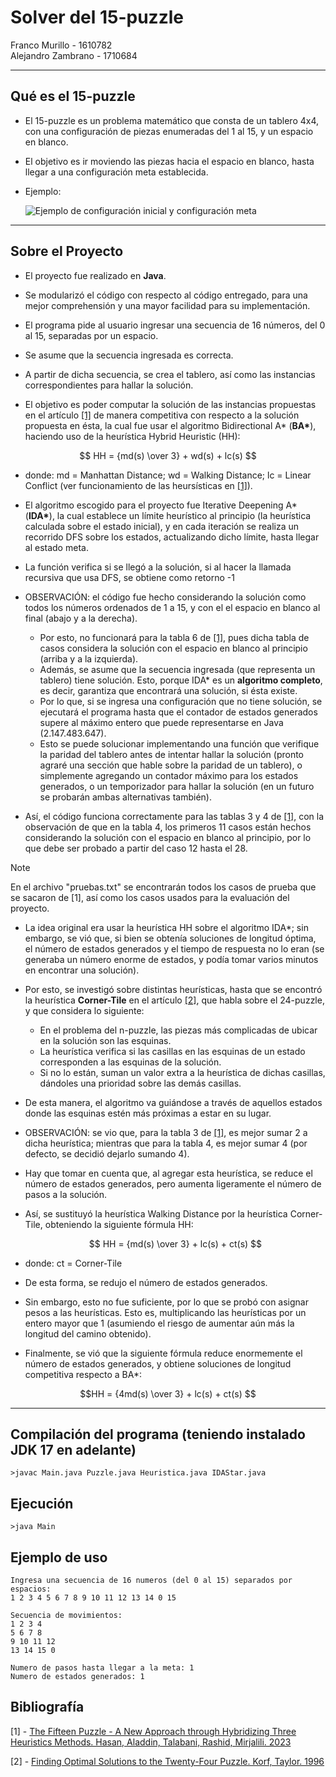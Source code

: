 # Solver del 15-puzzle

Franco Murillo - 1610782  
Alejandro Zambrano - 1710684

----------------------------------------------------------------------------------------------------------------------------

## Qué es el 15-puzzle

- El 15-puzzle es un problema matemático que consta de un tablero 4x4, con una configuración de piezas enumeradas del 1 al 15, y un espacio en blanco.

- El objetivo es ir moviendo las piezas hacia el espacio en blanco, hasta llegar a una configuración meta establecida.

- Ejemplo:

  ![Ejemplo de configuración inicial y configuración meta](https://media.geeksforgeeks.org/wp-content/uploads/15-puzzle.png)

----------------------------------------------------------------------------------------------------------------------------

## Sobre el Proyecto

- El proyecto fue realizado en **Java**.

- Se modularizó el código con respecto al código entregado, para una mejor comprehensión y una mayor facilidad para su implementación.

- El programa pide al usuario ingresar una secuencia de 16 números, del 0 al 15, separadas por un espacio.

- Se asume que la secuencia ingresada es correcta.

- A partir de dicha secuencia, se crea el tablero, así como las instancias correspondientes para hallar la solución.
  
- El objetivo es poder computar la solución de las instancias propuestas en el artículo [[1]](#bibliografía) de manera competitiva con respecto a la solución propuesta en ésta, la cual fue usar el algoritmo Bidirectional A* (__BA*__), haciendo uso de la heurística Hybrid Heuristic (HH):  

```math
    HH = {md(s) \over 3} + wd(s) + lc(s)   
```
- donde:  md = Manhattan Distance; wd = Walking Distance; lc = Linear Conflict (ver funcionamiento de las heursísticas en [[1]](#bibliografía)).

- El algoritmo escogido para el proyecto fue Iterative Deepening A* (__IDA*__), la cual establece un límite heurístico al principio (la heurística calculada sobre el estado inicial), y en cada iteración se realiza un recorrido DFS sobre los estados, actualizando dicho límite, hasta llegar al estado meta.

- La función verifica si se llegó a la solución, si al hacer la llamada recursiva que usa DFS, se obtiene como retorno -1

- OBSERVACIÓN: el código fue hecho considerando la solución como todos los números ordenados de 1 a 15, y con el el espacio en blanco al final (abajo y a la derecha).
  - Por esto, no funcionará para la tabla 6 de [[1]](#bibliografía), pues dicha tabla de casos considera la solución con el espacio en blanco al principio (arriba y a la izquierda).
  - Además, se asume que la secuencia ingresada (que representa un tablero) tiene solución. Esto, porque IDA* es un __algoritmo completo__, es decir, garantiza que encontrará una solución, si ésta existe.
  - Por lo que, si se ingresa una configuración que no tiene solución, se ejecutará el programa hasta que el contador de estados generados supere al máximo entero que puede representarse en Java (2.147.483.647).
  - Esto se puede solucionar implementando una función que verifique la paridad del tablero antes de intentar hallar la solución (pronto agraré una sección que hable sobre la paridad de un tablero), o simplemente agregando un contador máximo para los estados generados, o un temporizador para hallar la solución (en un futuro se probarán ambas alternativas también). 

- Así, el código funciona correctamente para las  tablas 3 y 4 de [[1]](#bibliografía), con la observación de que en la tabla 4, los primeros 11 casos están hechos considerando la solución con el espacio en blanco al principio, por lo que debe ser probado a partir del caso 12 hasta el 28.

>[!NOTE]
> En el archivo "pruebas.txt" se encontrarán todos los casos de prueba que se sacaron de [1], así como los casos usados para la evaluación del proyecto.
 
- La idea original era usar la heurística HH sobre el algoritmo IDA*; sin embargo, se vió que, si bien se obtenía soluciones de longitud óptima, el número de estados generados y el tiempo de respuesta no lo eran (se generaba un número enorme de estados, y podía tomar varios minutos en encontrar una solución). 

- Por esto, se investigó sobre distintas heurísticas, hasta que se encontró la heurística **Corner-Tile** en el artículo [[2]](#bibliografía), que habla sobre el 24-puzzle, y que considera lo siguiente:

    - En el problema del n-puzzle, las piezas más complicadas de ubicar en la solución son las esquinas.
    - La heurística verifica si las casillas en las esquinas de un estado corresponden a las esquinas de la solución.
    - Si no lo están, suman un valor extra a la heurística de dichas casillas, dándoles una prioridad sobre las demás casillas.
- De esta manera, el algoritmo va guiándose a través de aquellos estados donde las esquinas estén más próximas a estar en su lugar.
- OBSERVACIÓN: se vio que, para la tabla 3 de [[1]](#bibliografía), es mejor sumar 2 a dicha heurística; mientras que para la tabla 4, es mejor sumar 4 (por defecto, se decidió dejarlo sumando 4).
- Hay que tomar en cuenta que, al agregar esta heurística, se reduce el número de estados generados, pero aumenta ligeramente el número de pasos a la solución.

- Así, se sustituyó la heurística Walking Distance por la heurística Corner-Tile, obteniendo la siguiente fórmula HH:
    ```math
      HH = {md(s) \over 3} + lc(s) + ct(s) 
    ```
    
- donde: ct = Corner-Tile

- De esta forma, se redujo el número de estados generados. 

- Sin embargo, esto no fue suficiente, por lo que se probó con asignar pesos a las heurísticas. Esto es, multiplicando las heurísticas por un entero mayor que 1 (asumiendo el riesgo de aumentar aún más la longitud del camino obtenido). 

- Finalmente, se vió que la siguiente fórmula reduce enormemente el número de estados generados, y obtiene soluciones de longitud competitiva respecto a BA*:
  
```math
HH = {4md(s) \over 3} + lc(s) + ct(s) 
```

----------------------------------------------------------------------------------------------------------------------------

## Compilación del programa (teniendo instalado JDK 17 en adelante)

```
>javac Main.java Puzzle.java Heuristica.java IDAStar.java
```


## Ejecución 

```
>java Main
```

## Ejemplo de uso

```
Ingresa una secuencia de 16 numeros (del 0 al 15) separados por espacios:
1 2 3 4 5 6 7 8 9 10 11 12 13 14 0 15

Secuencia de movimientos:
1 2 3 4
5 6 7 8
9 10 11 12
13 14 15 0

Numero de pasos hasta llegar a la meta: 1
Numero de estados generados: 1
```

## Bibliografía

[1] - [The Fifteen Puzzle - A New Approach through Hybridizing Three Heuristics Methods. Hasan, Aladdin, Talabani, Rashid, Mirjalili. 2023](https://www.researchgate.net/publication/366855720_The_Fifteen_Puzzle-A_New_Approach_through_Hybridizing_Three_Heuristics_Methods)

[2] - [Finding Optimal Solutions to the Twenty-Four Puzzle. Korf, Taylor. 1996](https://courses.cs.washington.edu/courses/csep573/10wi/korf96.pdf)
